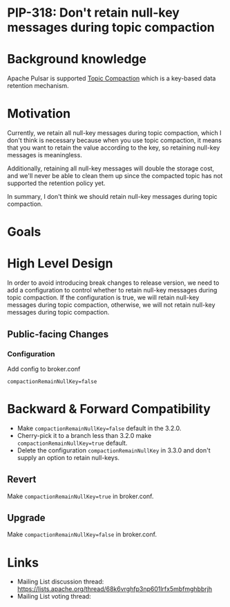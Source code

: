 # PIP-318: Don't retain null-key messages during topic compaction

# Background knowledge

Apache Pulsar is supported [Topic Compaction](https://pulsar.apache.org/docs/en/concepts-topic-compaction/) which is a key-based data retention mechanism. 

# Motivation

Currently, we retain all null-key messages during topic compaction, which I don't think is necessary because when you use topic compaction, it means that you want to retain the value according to the key, so retaining null-key messages is meaningless.

Additionally, retaining all null-key messages will double the storage cost, and we'll never be able to clean them up since the compacted topic has not supported the retention policy yet.

In summary, I don't think we should retain null-key messages during topic compaction.

# Goals

# High Level Design

In order to avoid introducing break changes to release version, we need to add a configuration to control whether to retain null-key messages during topic compaction.
If the configuration is true, we will retain null-key messages during topic compaction, otherwise, we will not retain null-key messages during topic compaction.

## Public-facing Changes

### Configuration

Add config to broker.conf
```properties
compactionRemainNullKey=false
```

# Backward & Forward Compatibility

- Make `compactionRemainNullKey=false` default  in the 3.2.0.
- Cherry-pick it to a branch less than 3.2.0 make `compactionRemainNullKey=true` default.
- Delete the configuration `compactionRemainNullKey` in 3.3.0 and don't supply an option to retain null-keys.

## Revert

Make `compactionRemainNullKey=true` in broker.conf.

## Upgrade

Make `compactionRemainNullKey=false` in broker.conf.


# Links

* Mailing List discussion thread: https://lists.apache.org/thread/68k6vrghfp3np601lrfx5mbfmghbbrjh
* Mailing List voting thread: 